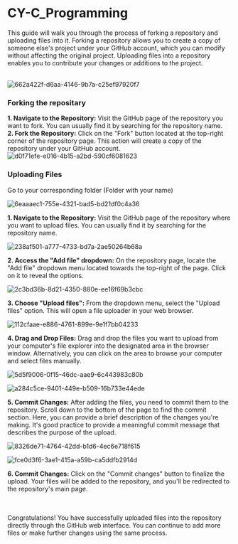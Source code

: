 # CY-C_Programming


This guide will walk you through the process of forking a repository and uploading files into it. Forking a repository allows you to create a copy of someone else's project under your GitHub account, which you can modify without affecting the original project. Uploading files into a repository enables you to contribute your changes or additions to the project.<br>
<br>

![662a422f-d6aa-4146-9b7a-c25ef97920f7](https://github.com/abinrd/CY-C_Programming/assets/142299882/a9a2f09c-43af-4c40-892a-b976c3278fca)

### Forking the repositary<br>
<strong>1. Navigate to the Repository:</strong> Visit the GitHub page of the repository you want to fork. You can usually find it by searching for the repository name.<br>
<strong>2. Fork the Repository:</strong> Click on the "Fork" button located at the top-right corner of the repository page. This action will create a copy of the repository under your GitHub account.<br>
![d0f71efe-e016-4b15-a2bd-590cf6081623](https://github.com/abinrd/CY-C_Programming/assets/142299882/1ca420d4-0f61-46b1-9a9a-612d2c13d954)



### Uploading Files
Go to your corresponding folder (Folder with your name)<br>

![6eaaaec1-755e-4321-bad5-bd21df0c4a36](https://github.com/abinrd/CY-C_Programming/assets/142299882/ca0c0244-1b90-4507-b777-a0e29ef1f14d)<br>

<strong>1. Navigate to the Repository:</strong> Visit the GitHub page of the repository where you want to upload files. You can usually find it by searching for the repository name.<br>

![238af501-a777-4733-bd7a-2ae50264b68a](https://github.com/abinrd/CY-C_Programming/assets/142299882/576cee08-eb64-41ce-b946-3795ea07aa4f)<br>

<strong>2. Access the "Add file" dropdown:</strong> On the repository page, locate the "Add file" dropdown menu located towards the top-right of the page. Click on it to reveal the options.<br>

![2c3bd36b-8d21-4350-880e-ee16f69b3cbc](https://github.com/abinrd/CY-C_Programming/assets/142299882/4ebde6ce-52e2-4c4c-b213-8020a72f2855)<br>

<strong>3. Choose "Upload files":</strong> From the dropdown menu, select the "Upload files" option. This will open a file uploader in your web browser.<br>

![112cfaae-e886-4761-899e-9e1f7bb04233](https://github.com/abinrd/CY-C_Programming/assets/142299882/57807d02-fa26-4cf2-83dd-d6893122d8a9)<br>

<strong>4. Drag and Drop Files:</strong> Drag and drop the files you want to upload from your computer's file explorer into the designated area in the browser window. Alternatively, you can click on the area to browse your computer and select files manually.<br>

![5d5f9006-0f15-46dc-aae9-6c443983c80b](https://github.com/abinrd/CY-C_Programming/assets/142299882/9cfc8fc3-938f-4d46-a60c-e022b13257e5)<br>

![a284c5ce-9401-449e-b509-16b733e44ede](https://github.com/abinrd/CY-C_Programming/assets/142299882/026c1c61-86e4-4931-a9a0-dc1552fa1059)<br>



<strong>5. Commit Changes:</strong> After adding the files, you need to commit them to the repository. Scroll down to the bottom of the page to find the commit section. Here, you can provide a brief description of the changes you're making. It's good practice to provide a meaningful commit message that describes the purpose of the upload.<br>

![8326de71-4764-42dd-b1d6-4ec6e718f615](https://github.com/abinrd/CY-C_Programming/assets/142299882/50408023-25b9-4988-8884-e80bc9af236c)<br>

![fce0d3f6-3ae1-415a-a59b-ca5ddfb2914d](https://github.com/abinrd/CY-C_Programming/assets/142299882/a50d5721-1c2b-45c6-b43a-48e8b43cc073)<br>

<strong>6. Commit Changes:</strong> Click on the "Commit changes" button to finalize the upload. Your files will be added to the repository, and you'll be redirected to the repository's main page.<br><br><br>

Congratulations! You have successfully uploaded files into the repository directly through the GitHub web interface. You can continue to add more files or make further changes using the same process.
